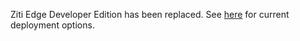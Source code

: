 Ziti Edge Developer Edition has been replaced. See [here](../quickstart-overview.md) for current deployment options.